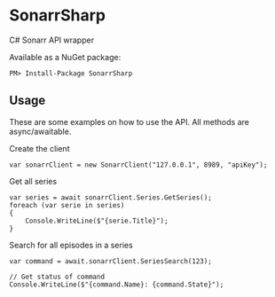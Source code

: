 # SonarrSharp
C# Sonarr API wrapper

Available as a NuGet package:
```
PM> Install-Package SonarrSharp
```

## Usage
These are some examples on how to use the API. All methods are async/awaitable.

Create the client
```
var sonarrClient = new SonarrClient("127.0.0.1", 8989, "apiKey");
```

Get all series
```
var series = await sonarrClient.Series.GetSeries();
foreach (var serie in series)
{
    Console.WriteLine($"{serie.Title}");
}
```

Search for all episodes in a series
```
var command = await.sonarrClient.SeriesSearch(123);

// Get status of command
Console.WriteLine($"{command.Name}: {command.State}");
```
